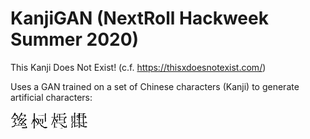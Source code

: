 # KanjiGAN (NextRoll Hackweek Summer 2020)

This Kanji Does Not Exist! (c.f. https://thisxdoesnotexist.com/)

Uses a GAN trained on a set of Chinese characters (Kanji) to generate artificial characters:

![KanjiGIF](results/a.gif)
![KanjiGIF](results/c.gif)
![KanjiGIF](results/d.gif)
![KanjiGIF](results/f.gif)